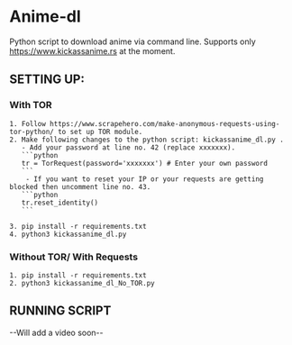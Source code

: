 # Anime-dl
Python script to download anime via command line.
Supports only https://www.kickassanime.rs at the moment.

## SETTING UP:

### With TOR
    1. Follow https://www.scrapehero.com/make-anonymous-requests-using-tor-python/ to set up TOR module.
    2. Make following changes to the python script: kickassanime_dl.py .
       - Add your password at line no. 42 (replace xxxxxxx).
       ```python
       tr = TorRequest(password='xxxxxxx') # Enter your own password
       ```
        - If you want to reset your IP or your requests are getting blocked then uncomment line no. 43.
       ```python
       tr.reset_identity()
       ```        

    3. pip install -r requirements.txt
    4. python3 kickassanime_dl.py

### Without TOR/ With Requests
    1. pip install -r requirements.txt
    2. python3 kickassanime_dl_No_TOR.py

## RUNNING SCRIPT
--Will add a video soon--
